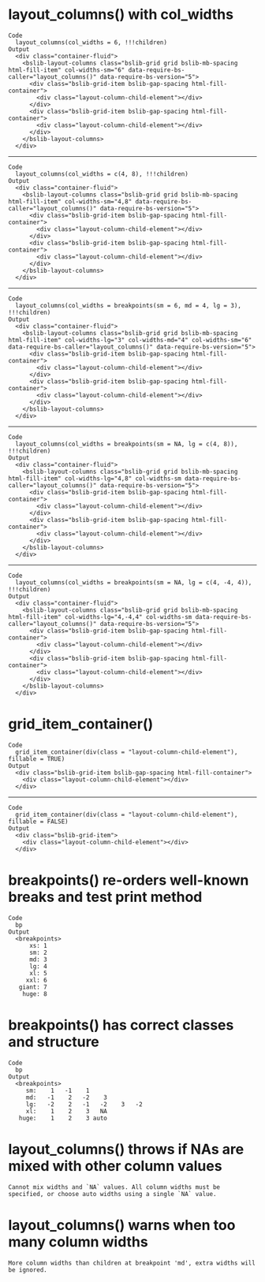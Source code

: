 # layout_columns() with col_widths

    Code
      layout_columns(col_widths = 6, !!!children)
    Output
      <div class="container-fluid">
        <bslib-layout-columns class="bslib-grid grid bslib-mb-spacing html-fill-item" col-widths-sm="6" data-require-bs-caller="layout_columns()" data-require-bs-version="5">
          <div class="bslib-grid-item bslib-gap-spacing html-fill-container">
            <div class="layout-column-child-element"></div>
          </div>
          <div class="bslib-grid-item bslib-gap-spacing html-fill-container">
            <div class="layout-column-child-element"></div>
          </div>
        </bslib-layout-columns>
      </div>

---

    Code
      layout_columns(col_widths = c(4, 8), !!!children)
    Output
      <div class="container-fluid">
        <bslib-layout-columns class="bslib-grid grid bslib-mb-spacing html-fill-item" col-widths-sm="4,8" data-require-bs-caller="layout_columns()" data-require-bs-version="5">
          <div class="bslib-grid-item bslib-gap-spacing html-fill-container">
            <div class="layout-column-child-element"></div>
          </div>
          <div class="bslib-grid-item bslib-gap-spacing html-fill-container">
            <div class="layout-column-child-element"></div>
          </div>
        </bslib-layout-columns>
      </div>

---

    Code
      layout_columns(col_widths = breakpoints(sm = 6, md = 4, lg = 3), !!!children)
    Output
      <div class="container-fluid">
        <bslib-layout-columns class="bslib-grid grid bslib-mb-spacing html-fill-item" col-widths-lg="3" col-widths-md="4" col-widths-sm="6" data-require-bs-caller="layout_columns()" data-require-bs-version="5">
          <div class="bslib-grid-item bslib-gap-spacing html-fill-container">
            <div class="layout-column-child-element"></div>
          </div>
          <div class="bslib-grid-item bslib-gap-spacing html-fill-container">
            <div class="layout-column-child-element"></div>
          </div>
        </bslib-layout-columns>
      </div>

---

    Code
      layout_columns(col_widths = breakpoints(sm = NA, lg = c(4, 8)), !!!children)
    Output
      <div class="container-fluid">
        <bslib-layout-columns class="bslib-grid grid bslib-mb-spacing html-fill-item" col-widths-lg="4,8" col-widths-sm data-require-bs-caller="layout_columns()" data-require-bs-version="5">
          <div class="bslib-grid-item bslib-gap-spacing html-fill-container">
            <div class="layout-column-child-element"></div>
          </div>
          <div class="bslib-grid-item bslib-gap-spacing html-fill-container">
            <div class="layout-column-child-element"></div>
          </div>
        </bslib-layout-columns>
      </div>

---

    Code
      layout_columns(col_widths = breakpoints(sm = NA, lg = c(4, -4, 4)), !!!children)
    Output
      <div class="container-fluid">
        <bslib-layout-columns class="bslib-grid grid bslib-mb-spacing html-fill-item" col-widths-lg="4,-4,4" col-widths-sm data-require-bs-caller="layout_columns()" data-require-bs-version="5">
          <div class="bslib-grid-item bslib-gap-spacing html-fill-container">
            <div class="layout-column-child-element"></div>
          </div>
          <div class="bslib-grid-item bslib-gap-spacing html-fill-container">
            <div class="layout-column-child-element"></div>
          </div>
        </bslib-layout-columns>
      </div>

# grid_item_container()

    Code
      grid_item_container(div(class = "layout-column-child-element"), fillable = TRUE)
    Output
      <div class="bslib-grid-item bslib-gap-spacing html-fill-container">
        <div class="layout-column-child-element"></div>
      </div>

---

    Code
      grid_item_container(div(class = "layout-column-child-element"), fillable = FALSE)
    Output
      <div class="bslib-grid-item">
        <div class="layout-column-child-element"></div>
      </div>

# breakpoints() re-orders well-known breaks and test print method

    Code
      bp
    Output
      <breakpoints>
          xs: 1
          sm: 2
          md: 3
          lg: 4
          xl: 5
         xxl: 6
       giant: 7
        huge: 8

# breakpoints() has correct classes and structure

    Code
      bp
    Output
      <breakpoints>
         sm:    1   -1    1
         md:   -1    2   -2    3
         lg:   -2    2   -1   -2    3   -2
         xl:    1    2    3   NA
       huge:    1    2    3 auto

# layout_columns() throws if NAs are mixed with other column values

    Cannot mix widths and `NA` values. All column widths must be specified, or choose auto widths using a single `NA` value.

# layout_columns() warns when too many column widths

    More column widths than children at breakpoint 'md', extra widths will be ignored.

